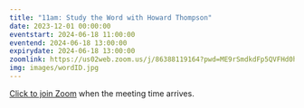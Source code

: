 ```yaml
---
title: "11am: Study the Word with Howard Thompson"
date: 2023-12-01 00:00:00
eventstart: 2024-06-18 11:00:00
eventend: 2024-06-18 13:00:00
expirydate: 2024-06-18 13:00:00
zoomlink: https://us02web.zoom.us/j/86388119164?pwd=ME9rSmdkdFp5QVFHd0hIbDZmNXhRQT09
img: images/wordID.jpg
---
```


[Click to join Zoom](https://us02web.zoom.us/j/86388119164?pwd=ME9rSmdkdFp5QVFHd0hIbDZmNXhRQT09) when the meeting time arrives.